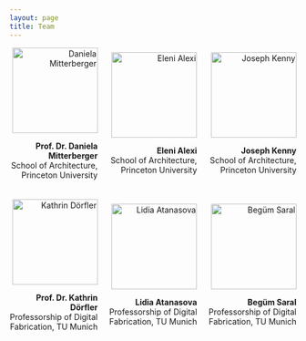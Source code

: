```yaml
---
layout: page
title: Team
---
```


<div style="display: flex; flex-wrap: wrap; gap: 20px; align-items: center; justify-content: space-between;">

  <div style="flex: 1 1 30%; text-align: right;">
    <img src="{{site.baseurl}}/images/team-dm.png" alt="Daniela Mitterberger" style="width:150px" class="rounded-corners">
    <p style="text-align: right;"><strong>Prof. Dr. Daniela Mitterberger</strong><br>School of Architecture, Princeton University</p>
  </div>

  <div style="flex: 1 1 30%; text-align: right;">
    <img src="{{site.baseurl}}/images/team-ea.png" alt="Eleni Alexi" style="width:150px" class="rounded-corners">
    <p style="text-align: right;"><strong>Eleni Alexi</strong><br>School of Architecture, Princeton University</p>
  </div>

  <div style="flex: 1 1 30%; text-align: right;">
    <img src="{{site.baseurl}}/images/team-jk.png" alt="Joseph Kenny" style="width:150px" class="rounded-corners">
    <p style="text-align: right;"><strong>Joseph Kenny</strong><br>School of Architecture, Princeton University</p>
  </div>

  <div style="flex: 1 1 30%; text-align: right;">
    <img src="{{site.baseurl}}/images/team-kd.png" alt="Kathrin Dörfler" style="width:150px" class="rounded-corners">
    <p style="text-align: right;"><strong>Prof. Dr. Kathrin Dörfler</strong><br>Professorship of Digital Fabrication, TU Munich</p>
  </div>

  <div style="flex: 1 1 30%; text-align: right;">
    <img src="{{site.baseurl}}/images/team-la.png" alt="Lidia Atanasova" style="width:150px" class="rounded-corners">
    <p style="text-align: right;"><strong>Lidia Atanasova</strong><br>Professorship of Digital Fabrication, TU Munich</p>
  </div>

  <div style="flex: 1 1 30%; text-align: right;">
    <img src="{{site.baseurl}}/images/team-bs.jpeg" alt="Begüm Saral" style="width:150px" class="rounded-corners">
    <p style="text-align: right;"><strong>Begüm Saral</strong><br>Professorship of Digital Fabrication, TU Munich</p>
  </div>

</div>
